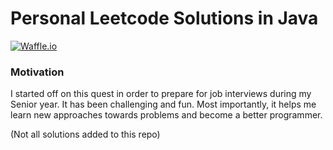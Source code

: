 # Personal Leetcode Solutions in Java
[![Waffle.io](https://img.shields.io/badge/progress-180%20%2F%20491-ff69b4.svg)]()
### Motivation

I started off on this quest in order to prepare for job interviews during my Senior year. It has been challenging and fun. Most importantly, it helps me learn new approaches towards problems and become a better programmer.

(Not all solutions added to this repo)
